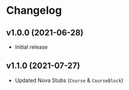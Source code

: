 # Changelog

## v1.0.0 (2021-06-28)

* Initial release

## v1.1.0 (2021-07-27)

* Updated Nova Stubs (`Course` & `CourseBlock`)
